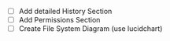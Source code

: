 - [ ] Add detailed History Section
- [ ] Add Permissions Section
- [ ] Create File System Diagram (use lucidchart)